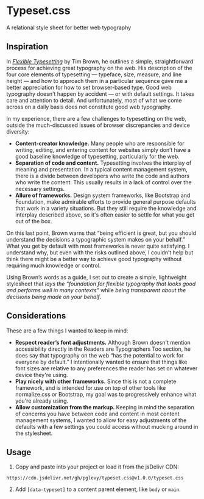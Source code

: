 # Typeset.css
A relational style sheet for better web typography

## Inspiration

In [_Flexible Typesetting_](https://abookapart.com/products/flexible-typesetting) by Tim Brown, he outlines a simple, straightforward process for achieving great typography on the web. His description of the four core elements of typesetting — typeface, size, measure, and line height — and how to approach them in a particular sequence gave me a better appreciation for how to set browser-based type. Good web typography doesn't happen by accident — or with default settings. It takes care and attention to detail. And unfortunately, most of what we come across on a daily basis does not constitute good web typography.

In my experience, there are a few challenges to typesetting on the web, outside the much-discussed issues of browser discrepancies and device diversity:

- **Content-creator knowledge.** Many people who are responsible for writing, editing, and entering content for websites simply don’t have a good baseline knowledge of typesetting, particularly for the web.
- **Separation of code and content.** Typesetting involves the interplay of meaning and presentation. In a typical content management system, there is a divide between developers who write the code and authors who write the content. This usually results in a lack of control over the necessary settings.
- **Allure of frameworks.** Design system frameworks, like Bootstrap and Foundation, make admirable efforts to provide general purpose defaults that work in a variety situations. But they still require the knowledge and interplay described above, so it's often easier to settle for what you get out of the box.

On this last point, Brown warns that “being efficient is great, but you should understand the decisions a typographic system makes on your behalf.” What you get by default with most frameworks is never quite satisfying. I understand why, but even with the risks outlined above, I couldn’t help but think there might be a better way to achieve good typography without requiring much knowledge or control.

Using Brown’s words as a guide, I set out to create a simple, lightweight stylesheet that _lays the “foundation for flexible typography that looks good and performs well in many contexts”_ while _being transparent about the decisions being made on your behalf_.

## Considerations

These are a few things I wanted to keep in mind:

- **Respect reader’s font adjustments.** Although Brown doesn't mention accessibility directly in the Readers are Typographers Too section, he does say that typography on the web “has the potential to work for everyone by default.” I intentionally wanted to ensure that things like font sizes are relative to any preferences the reader has set on whatever device they're using.
- **Play nicely with other frameworks.** Since this is not a complete framework, and is intended for use on top of other tools like normalize.css or Bootstrap, my goal was to progressively enhance what you're already using.
- **Allow customization from the markup.** Keeping in mind the separation of concerns you have between code and content in most content management systems, I wanted to allow for easy adjustments of the defaults with a few settings you could access without mucking around in the stylesheet.

## Usage

1. Copy and paste into your project or load it from the jsDelivr CDN:

```
https://cdn.jsdelivr.net/gh/pglevy/typeset.css@v1.0.0/typeset.css
```
2. Add `[data-typeset]` to a content parent element, like `body` or `main`.